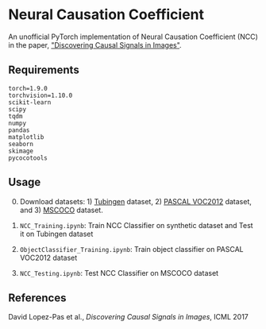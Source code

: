 # Neural Causation Coefficient

An unofficial PyTorch implementation of Neural Causation Coefficient (NCC) in the paper, ["Discovering Causal Signals in Images"](https://arxiv.org/abs/1605.08179).

## Requirements

```shell
torch=1.9.0
torchvision=1.10.0
scikit-learn
scipy
tqdm
numpy
pandas
matplotlib
seaborn
skimage
pycocotools
```

## Usage

0. Download datasets: 1) [Tubingen](https://webdav.tuebingen.mpg.de/cause-effect/) dataset, 2) [PASCAL VOC2012](http://host.robots.ox.ac.uk/pascal/VOC/voc2012/) dataset, and 3) [MSCOCO](https://cocodataset.org/#home) dataset.

1. ```NCC_Training.ipynb```: Train NCC Classifier on synthetic dataset and Test it on Tubingen dataset


2. ```ObjectClassifier_Training.ipynb```: Train object classifier on PASCAL VOC2012 dataset

3. ```NCC_Testing.ipynb```: Test NCC Classifier on MSCOCO dataset

## References
David Lopez-Pas et al., *Discovering Causal Signals in Images*, ICML 2017